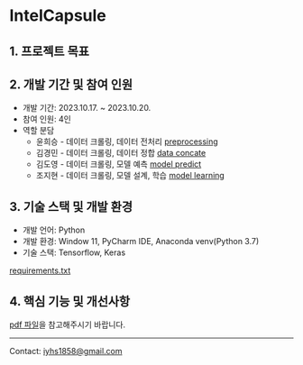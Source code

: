 # IntelCapsule

## 1. 프로젝트 목표

## 2. 개발 기간 및 참여 인원

* 개발 기간: 2023.10.17. ~ 2023.10.20.
* 참여 인원: 4인
* 역할 분담
  * 윤희승 - 데이터 크롤링, 데이터 전처리 [preprocessing](./03_preprocesing.py)
  * 김경민 - 데이터 크롤링, 데이터 정합 [data concate](./02_data_concat.py)
  * 김도영 - 데이터 크롤링, 모델 예측 [model predict](./05_model_predict.py)
  * 조지현 - 데이터 크롤링, 모델 설계, 학습 [model learning](./04_model_learning.py) 

## 3. 기술 스택 및 개발 환경

* 개발 언어: Python
* 개발 환경: Window 11, PyCharm IDE, Anaconda venv(Python 3.7)
* 기술 스택: Tensorflow, Keras

[requirements.txt](./requirements.txt)

## 4. 핵심 기능 및 개선사항

[pdf 파일](IntelCapsule-최종.pdf)을 참고해주시기 바랍니다.

---

Contact: <iyhs1858@gmail.com> 
